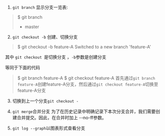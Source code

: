 1. `git branch` 显示分支一览表:

> $ git branch 
> * master

2. `git checkout -b` 创建、切换分支

> $ git checkout -b feature-A
> Switched to a new branch 'feature-A'

其中 `git checkout `是切换分支  ，`-b`参数是创建分支

等同于下面的代码
> $ git branch feature-A
> $ git checkout feature-A
首先通过`git branch feature-A`创建feature-A分支，然后通过`git checkout feature-A`切换至feature-A分支

3. 切换到上一个分支`git checkout -`

4. `git merge`合并分支
为了在历史记录中明确记录下本次分支合并，我们需要创建合并提交。因此，在合并时加上 --no-ff参数。

5. `git log --graph`以图表形式查看分支